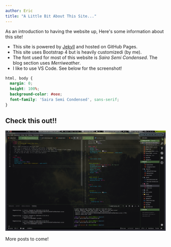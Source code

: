 ```yaml
---
author: Eric
title: "A Little Bit About This Site..."
---
```

As an introduction to having the website up, Here's some information about this site! 

- This site is powered by [Jekyll](https://jekyllrb.com/) and hosted on GitHub Pages. 
- This site uses Bootstrap 4 but is heavily customizedi (by me). 
- The font used for most of this website is *Saira Semi Condensed*. The blog section uses *Merriweather*. 
- I like to use VS Code. See below for the screenshot!

```css
html, body {
  margin: 0;
  height: 100%;
  background-color: #eee;
  font-family: 'Saira Semi Condensed', sans-serif;
}
```

## Check this out!!
[![Screenshot](/assets/images/screeny.png "Screenshot")](/assets/images/screeny.png)

More posts to come!